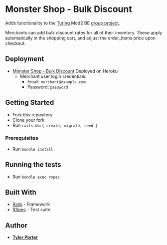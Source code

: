 # Monster Shop - Bulk Discount

Adds functionality to the [Turing](turing.io) Mod2 BE [group project](https://github.com/turingschool-examples/monster_shop_2001).

Merchants can add bulk discount rates for all of their inventory. These apply automatically in the shopping cart, and adjust the order_items price upon checkout.

## Deployment

* [Monster Shop - Bulk Discount](https://tyler-monster-shop-final.herokuapp.com/) Deployed on Heroku
  * Merchant user login credentials:
    * Email: `merchant@example.com`
    * Password: `password`


## Getting Started

- Fork this repository
- Clone your fork
- Run `rails db:{ create, migrate, seed }`

### Prerequisites

- Run `bundle install`


## Running the tests

- Run `bundle exec rspec`

## Built With

* [Rails](https://rubyonrails.org/) - Framework
* [RSpec](https://github.com/rspec/rspec-rails) - Test suite

## Author

* [**Tyler Porter**](https://github.com/tylerpporter)
